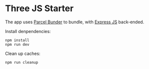 # Three JS Starter

The app uses [Parcel Bunder](https://parceljs.org/) to bundle, with [Express JS](https://expressjs.com/) back-ended.

Install denpendencies:

```shell
npm install
npm run dev
```

Clean up caches:

```shell
npm run cleanup
```
